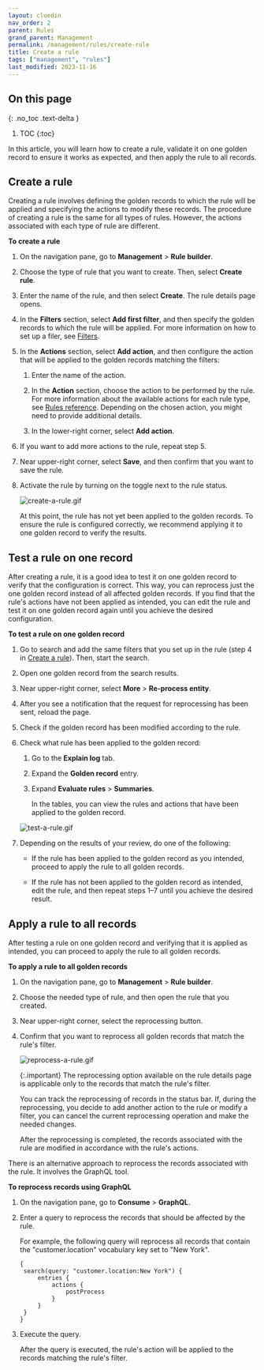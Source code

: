 ```yaml
---
layout: cluedin
nav_order: 2
parent: Rules
grand_parent: Management
permalink: /management/rules/create-rule
title: Create a rule
tags: ["management", "rules"]
last_modified: 2023-11-16
---
```

## On this page
{: .no_toc .text-delta }
1. TOC
{:toc}

In this article, you will learn how to create a rule, validate it on one golden record to ensure it works as expected, and then apply the rule to all records.

## Create a rule

Creating a rule involves defining the golden records to which the rule will be applied and specifying the actions to modify these records. The procedure of creating a rule is the same for all types of rules. However, the actions associated with each type of rule are different.

**To create a rule**

1. On the navigation pane, go to **Management** > **Rule builder**.

1. Choose the type of rule that you want to create. Then, select **Create rule**.

1. Enter the name of the rule, and then select **Create**. The rule details page opens.

1. In the **Filters** section, select **Add first filter**, and then specify the golden records to which the rule will be applied. For more information on how to set up a filer, see [Filters](/key-terms-and-features/filters).

1. In the **Actions** section, select **Add action**, and then configure the action that will be applied to the golden records matching the filters:

    1. Enter the name of the action.

    1. In the **Action** section, choose the action to be performed by the rule. For more information about the available actions for each rule type, see [Rules reference](/management/rules/rules-reference). Depending on the chosen action, you might need to provide additional details.

    1. In the lower-right corner, select **Add action**.

1. If you want to add more actions to the rule, repeat step 5.

1. Near upper-right corner, select **Save**, and then confirm that you want to save the rule.

1. Activate the rule by turning on the toggle next to the rule status.

    ![create-a-rule.gif](../../assets/images/management/rules/create-a-rule.gif)

    At this point, the rule has not yet been applied to the golden records. To ensure the rule is configured correctly, we recommend applying it to one golden record to verify the results.

## Test a rule on one record

After creating a rule, it is a good idea to test it on one golden record to verify that the configuration is correct. This way, you can reprocess just the one golden record instead of all affected golden records. If you find that the rule's actions have not been applied as intended, you can edit the rule and test it on one golden record again until you achieve the desired configuration.

**To test a rule on one golden record**

1. Go to search and add the same filters that you set up in the rule (step 4 in [Create a rule](#create-a-rule)). Then, start the search.

1. Open one golden record from the search results.

1. Near upper-right corner, select **More** > **Re-process entity**.

1. After you see a notification that the request for reprocessing has been sent, reload the page.

1. Check if the golden record has been modified according to the rule.

1. Check what rule has been applied to the golden record:

    1. Go to the **Explain log** tab.

    1. Expand the **Golden record** entry.

    1. Expand **Evaluate rules** > **Summaries**.

        In the tables, you can view the rules and actions that have been applied to the golden record.

    ![test-a-rule.gif](../../assets/images/management/rules/test-a-rule.gif)

1. Depending on the results of your review, do one of the following:

    - If the rule has been applied to the golden record as you intended, proceed to apply the rule to all golden records.

    - If the rule has not been applied to the golden record as intended, edit the rule, and then repeat steps 1–7 until you achieve the desired result.

## Apply a rule to all records

After testing a rule on one golden record and verifying that it is applied as intended, you can proceed to apply the rule to all golden records.

**To apply a rule to all golden records**

1. On the navigation pane, go to **Management** > **Rule builder**.

1. Choose the needed type of rule, and then open the rule that you created.

1. Near upper-right corner, select the reprocessing button.

1. Confirm that you want to reprocess all golden records that match the rule's filter.

    ![reprocess-a-rule.gif](../../assets/images/management/rules/reprocess-a-rule.gif)

    {:.important}
    The reprocessing option available on the rule details page is applicable only to the records that match the rule's filter.

    You can track the reprocessing of records in the status bar. If, during the reprocessing, you decide to add another action to the rule or modify a filter, you can cancel the current reprocessing operation and make the needed changes.

    After the reprocessing is completed, the records associated with the rule are modified in accordance with the rule's actions.

There is an alternative approach to reprocess the records associated with the rule. It involves the GraphQL tool.

**To reprocess records using GraphQL**

1. On the navigation pane, go to **Consume** > **GraphQL**.

1. Enter a query to reprocess the records that should be affected by the rule.

    For example, the following query will reprocess all records that contain the "customer.location" vocabulary key set to "New York".
    ```
    {
     search(query: "customer.location:New York") {
         entries {
             actions {
                 postProcess
             }
         }
     }
    }
    ```

1. Execute the query.

    After the query is executed, the rule's action will be applied to the records matching the rule's filter.